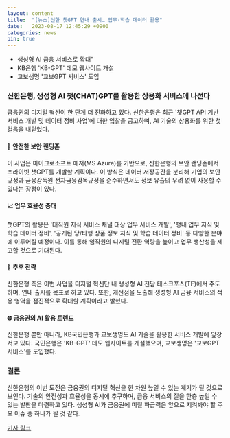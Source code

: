 ```yaml
---
layout: content
title:  "[뉴스]신한 챗GPT 연내 출시… 업무·학습 데이터 활용"
date:   2023-08-17 12:45:29 +0900
categories: news
pin: true
---
```


- 생성형 AI 금융 서비스로 확대"
- KB은행 'KB-GPT' 데모 웹사이트 개설
- 교보생명 '교보GPT 서비스' 도입


### 신한은행, 생성형 AI 챗(CHAT)GPT를 활용한 상용화 서비스에 나선다


금융권의 디지털 혁신이 한 단계 더 진화하고 있다. 신한은행은 최근 '챗GPT API 기반 서비스 개발 및 데이터 정비 사업'에 대한 입찰을 공고하며, AI 기술의 상용화를 위한 첫 걸음을 내딛었다.

#### 🔐 안전한 보안 랜딩존

이 사업은 마이크로소프트 애저(MS Azure)를 기반으로, 신한은행의 보안 랜딩존에서 프라이빗 챗GPT를 개발할 계획이다. 이 방식은 데이터 저장공간을 분리해 기업의 보안규정과 금융감독원 전자금융감독규정을 준수하면서도 정보 유출의 우려 없이 사용할 수 있다는 장점이 있다.

#### 📈 업무 효율성 증대

챗GPT의 활용은 '대직원 지식 서비스 채널 대상 업무 서비스 개발', '행내 업무 지식 및 학습 데이터 정비', '공개된 당/타행 상품 정보 지식 및 학습 데이터 정비' 등 다양한 분야에 이루어질 예정이다. 이를 통해 임직원의 디지털 전환 역량을 높이고 업무 생산성을 제고할 것으로 기대된다.

#### 🚀 추후 전략

신한은행 측은 이번 사업을 디지털 혁신단 내 생성형 AI 전담 태스크포스(TF)에서 주도하며, 연내 출시를 목표로 하고 있다. 또한, 개선점을 도출해 생성형 AI 금융 서비스의 적용 영역을 점진적으로 확대할 계획이라고 밝혔다.

#### 🌐 금융권의 AI 활용 트렌드

신한은행 뿐만 아니라, KB국민은행과 교보생명도 AI 기술을 활용한 서비스 개발에 앞장서고 있다. 국민은행은 'KB-GPT' 데모 웹사이트를 개설했으며, 교보생명은 '교보GPT 서비스'를 도입했다.

### 결론

신한은행의 이번 도전은 금융권의 디지털 혁신을 한 차원 높일 수 있는 계기가 될 것으로 보인다. 기술의 안전성과 효율성을 동시에 추구하며, 금융 서비스의 질을 한층 높일 수 있는 발판을 마련하고 있다. 생성형 AI가 금융권에 미칠 파급력은 앞으로 지켜봐야 할 주요 이슈 중 하나가 될 것 같다. 

[기사 링크](https://biz.newdaily.co.kr/site/data/html/2023/08/09/2023080900094.html)